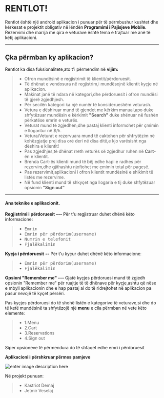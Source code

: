 ﻿RENTLOT!
===================


Rentlot është një android aplikacion i punuar për të përmbushur kushtet dhe kërkesat e projektit obligativ në lëndën  **Programimi i Pajisjeve Mobile**. Rezervimi dhe marrja me qira e veturave është tema e trajtuar me anë të këtij aplikacioni.

----------


Çka përmban ky aplikacion?
-------------
Rentlot ka disa fuksionalitete,ato t'i përmendim  në **vijim:**

> -  Ofron mundësinë e regjistrimit të klientit/përdoruesit.
> -  Të dhënat e vendosura në regjistrim,i mundësojnë klientit kyçje në aplikacion.
> -  Makinat janë të ndara në kategori,dhe përdoruesit i ofron mundësi të gjerë zgjedhjesh.
> -  Për secilën kategori ka një numër të konsiderueshëm veturash.
> - Vetura e dëshiruar mund të gjendet me kërkim manual,apo duke shfytëzuar mundësin e kërkimit **"Search"** duke shënuar në fushën përkatëse emrin e veturës.
> -  Veturat mund të zgjedhen,dhe pastaj klienti informohet për çmimin e llogaritur në $/h.
> - Vetura/Veturat e rezervuara mund të caktohen për shfrytëzim në kohëzgjatje prej disa orë deri në disa ditë,e kjo varësisht nga dëshira e  klientit!
> - Pas zgjedhjes,të dhënat rreth veturës së zgjedhur ruhen në **Cart**-ën e klientit.
> - Brenda Cart-ës klienti mund të bëj edhe hapi e radhes për rezervim,dhe gjithashtu njoftohet me çmimin total për pagesë.
> - Pas rezervimit,aplikacioni i ofron klientit mundësinë e shikimit të listës me rezervime.
> - Në fund klienti mund të shkyçet nga llogaria e tij duke shfytëzuar opsionin **"Sign out"** 


----------



#### <i class="icon-file"></i> Ana teknike e aplikacionit.

**Regjistrimi i përdoruesit** **---** Për t'u regjistruar duhet dhënë këto  informacione: 
> - <kbd>Emrin</kbd>
> - <kbd>Emrin për përdorim(username)</kbd>  
> - <kbd>Numrin e telefonit</kbd> 
> - <kbd>Fjalëkalimin</kbd>     
	   
**Kyçja i përdoruesit** **--** Për t'u kyçur duhet dhënë këto  informacione: 
> - <kbd>Emrin për përdorim(username)</kbd>  
> - <kbd>Fjalëkalimin</kbd>     


**Opsioni "Remember me"** **---** Gjatë kyçjes përdoruesi mund të zgjedh opsionin "Remember me" për ruajtje të të dhënave për kyçje,ashtu që nëse e mbyll aplikacionin dhe e hap pastaj ai do të ridrejtohet në aplikacion pa pasur nevojë të kyçet përsëri.

   

Pas kyçjes përdoruesi do të shohë listën e kategorive të veturave,si dhe do të ketë mundësinë ta shfytëzojë një **menu** e cila përmban në vete këto elemente:  

> - 1.Menu
> - 2.Cart
> - 3.Reservations
> - 4.Sign out

 

Siper opsioneve të përmendura do të shfaqet edhe emri i përdoruesit


****Aplikacioni i përshkruar përmes pamjeve****

![enter image description here](https://i.ibb.co/fqdMLB6/Rentlot.png)


Në projekt punuan: 
> - Kastriot Demaj
> - Jetmir Veselaj


